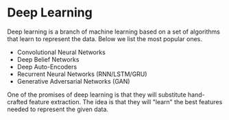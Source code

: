 # Deep Learning

Deep learning is a branch of machine learning based on a set of algorithms that learn to represent the data. Below we list the most popular ones.

- Convolutional Neural Networks
- Deep Belief Networks
- Deep Auto-Encoders
- Recurrent Neural Networks (RNN/LSTM/GRU)
- Generative Adversarial Networks (GAN)

One of the promises of deep learning is that they will substitute hand-crafted feature extraction. The idea is that they will "learn" the best features needed to represent the given data.